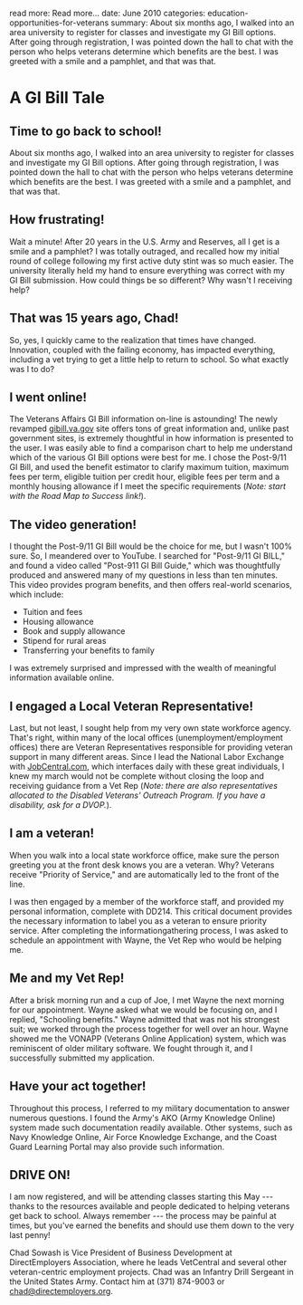read more: Read more&hellip;
date: June 2010
categories: education-opportunities-for-veterans
summary: About six months ago, I walked into an area university to register for classes and investigate my GI Bill options. After going through registration, I was pointed down the hall to chat with the person who helps veterans determine which benefits are the best. I was greeted with a smile and a pamphlet, and that was that.

# A GI Bill Tale

## Time to go back to school!

About six months ago, I walked into an area university to register for classes and investigate my GI Bill options. After going through registration, I was pointed down the hall to chat with the person who helps veterans determine which benefits are the best. I was greeted with a smile and a pamphlet, and that was that.

## How frustrating!

Wait a minute! After 20 years in the U.S. Army and Reserves, all I get is a smile and a pamphlet? I was totally outraged, and recalled how my initial round of college following my first active duty stint was so much easier. The university literally held my hand to ensure everything was correct with my GI Bill submission. How could things be so different? Why wasn't I receiving help?

## That was 15 years ago, Chad!

So, yes, I quickly came to the realization that times have changed. Innovation, coupled with the failing economy, has impacted everything, including a vet trying to get a little help to return to school. So what exactly was I to do?

## I went online!

The Veterans Affairs GI Bill information on-line is astounding! The newly revamped [gibill.va.gov](http://gibill.va.gov "Welcome to the GI Bill Web Site | The Home for All Educational Benefits Provided by the Department of Veterans Affairs") site offers tons of great information and, unlike past government sites, is extremely thoughtful in how information is presented to the user. I was easily able to find a comparison chart to help me understand which of the various GI Bill options were best for me. I chose the Post-9/11 GI Bill, and used the benefit estimator to clarify maximum tuition, maximum fees per term, eligible tuition per credit hour, eligible fees per term and a monthly housing allowance if I meet the specific requirements (*Note: start with the Road Map to Success link!*).

## The video generation!

I thought the Post-9/11 GI Bill would be the choice for me, but I wasn't 100% sure. So, I meandered over to YouTube. I searched for "Post-9/11 GI BILL," and found a video called "Post-911 GI Bill Guide," which was thoughtfully produced and answered many of my questions in less than ten minutes. This video provides program benefits, and then offers real-world scenarios, which include:

* Tuition and fees
* Housing allowance
* Book and supply allowance
* Stipend for rural areas
* Transferring your benefits to family

I was extremely surprised and impressed with the wealth of meaningful information available online.

## I engaged a Local Veteran Representative!

Last, but not least, I sought help from my very own state workforce agency. That's right, within many of the local offices (unemployment/employment offices) there are Veteran Representatives responsible for providing veteran support in many different areas. Since I lead the National Labor Exchange with [JobCentral.com](http://www.JobCentral.com "Jobs not ads | Direct Employers Job Search Engine | JobCentral"), which interfaces daily with these great individuals, I knew my march would not be complete without closing the loop and receiving guidance from a Vet Rep (*Note: there are also representatives allocated to the Disabled Veterans' Outreach Program. If you have a disability, ask for a DVOP.*).

## I am a veteran!

When you walk into a local state workforce office, make sure the person greeting you at the front desk knows you are a veteran. Why? Veterans receive "Priority of Service," and are automatically led to the front of the line.

I was then engaged by a member of the workforce staff, and provided my personal information, complete with DD214. This critical document provides the necessary information to label you as a veteran to ensure priority service. After completing the informationgathering process, I was asked to schedule an appointment with Wayne, the Vet Rep who would be helping me.

## Me and my Vet Rep!

After a brisk morning run and a cup of Joe, I met Wayne the next morning for our appointment. Wayne asked what we would be focusing on, and I replied, "Schooling benefits." Wayne admitted that was not his strongest suit; we worked through the process together for well over an hour. Wayne showed me the VONAPP (Veterans Online Application) system, which was reminiscent of older military software. We fought through it, and I successfully submitted my application.

## Have your act together!
Throughout this process, I referred to my military documentation to answer numerous questions. I found the Army's AKO (Army Knowledge Online) system made such documentation readily available. Other systems, such as Navy Knowledge Online, Air Force Knowledge Exchange, and the Coast Guard Learning Portal may also provide such information.

## DRIVE ON!

I am now registered, and will be attending classes starting this May --- thanks to the resources available and people dedicated to helping veterans get back to school. Always remember --- the process may be painful at times, but you've earned the benefits and should use them down to the very last penny!

<p class="author">Chad Sowash is Vice President of Business Development at DirectEmployers Association, where he leads VetCentral and several other veteran-centric employment projects. Chad was an Infantry Drill Sergeant in the United States Army. Contact him at (371) 874-9003 or <a href="mailto:&#x63;&#x68;&#x61;&#x64;&#x40;&#x64;&#x69;&#x72;&#x65;&#x63;&#x74;&#x65;&#x6D;&#x70;&#x6C;&#x6F;&#x79;&#x65;&#x72;&#x73;&#x2E;&#x6F;&#x72;&#x67;" title="Email Chad Sowash">&#x63;&#x68;&#x61;&#x64;&#x40;&#x64;&#x69;&#x72;&#x65;&#x63;&#x74;&#x65;&#x6D;&#x70;&#x6C;&#x6F;&#x79;&#x65;&#x72;&#x73;&#x2E;&#x6F;&#x72;&#x67;</a>.</p>
